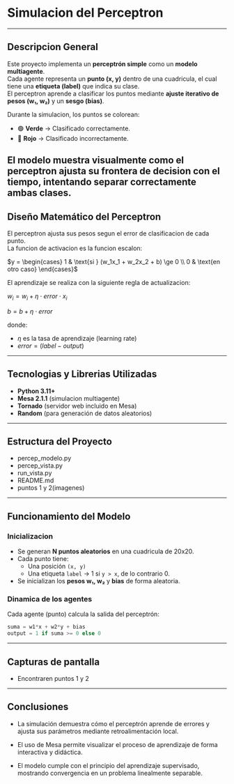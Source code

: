#  Simulacion del Perceptron


---

##  Descripcion General

Este proyecto implementa un **perceptrón simple** como un **modelo multiagente**.  
Cada agente representa un **punto (x, y)** dentro de una cuadricula, el cual tiene una **etiqueta (label)** que indica su clase.  
El perceptron aprende a clasificar los puntos mediante **ajuste iterativo de pesos (w₁, w₂)** y un **sesgo (bias)**.

Durante la simulacion, los puntos se colorean:
- 🟢 **Verde** → Clasificado correctamente.  
- 🔴 **Rojo** → Clasificado incorrectamente.

El modelo muestra visualmente como el perceptron **ajusta su frontera de decision** con el tiempo, intentando separar correctamente ambas clases.
---
##  Diseño Matemático del Perceptron

El perceptron ajusta sus pesos segun el error de clasificacion de cada punto.  
La funcion de activacion es la funcion escalon:

$y = \begin{cases} 
1 & \text{si } (w_1x_1 + w_2x_2 + b) \ge 0 \\ 
0 & \text{en otro caso} 
\end{cases}$

El aprendizaje se realiza con la siguiente regla de actualizacion:

$w_i = w_i + \eta \cdot error \cdot x_i$

$b = b + \eta \cdot error$

donde:
- $\eta$ es la tasa de aprendizaje (learning rate)
- $error = (label - output)$
---

## Tecnologias y Librerias Utilizadas

- **Python 3.11+**
- **Mesa 2.1.1** (simulacion multiagente)
- **Tornado** (servidor web incluido en Mesa)
- **Random** (para generación de datos aleatorios)

---

##  Estructura del Proyecto


- percep_modelo.py 
- percep_vista.py 
- run_vista.py 
- README.md
- puntos 1 y 2(imagenes)



---

##  Funcionamiento del Modelo

### Inicializacion
- Se generan **N puntos aleatorios** en una cuadricula de 20x20.
- Cada punto tiene:
  - Una posición `(x, y)`
  - Una etiqueta `label` → 1 si `y > x`, de lo contrario 0.
- Se inicializan los **pesos w₁, w₂** y **bias** de forma aleatoria.

###  Dinamica de los agentes
Cada agente (punto) calcula la salida del perceptrón:
```python
suma = w1*x + w2*y + bias
output = 1 if suma >= 0 else 0
```
---
## Capturas de pantalla
- Encontraren puntos 1 y 2
---
## Conclusiones

- La simulación demuestra cómo el perceptrón aprende de errores y ajusta sus parámetros mediante retroalimentación local.

- El uso de Mesa permite visualizar el proceso de aprendizaje de forma interactiva y didáctica.

- El modelo cumple con el principio del aprendizaje supervisado, mostrando convergencia en un problema linealmente separable.
